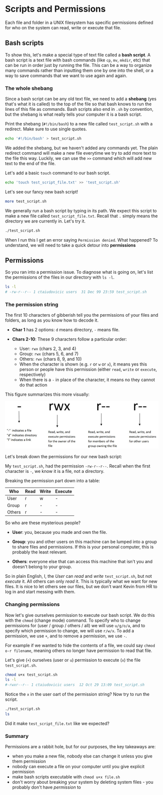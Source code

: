 # Scripts and Permissions
Each file and folder in a UNIX filesystem has specific permissions defined for who on the system can read, write or execute that file.

## Bash scripts
To show this, let's make a special type of text file called a **bash script**. A bash script is a text file with bash commands (like `cp`, `mv`, `mkdir`, etc) that can be run in order just by running the file. This can be a way to organize many commands rather than inputting them one by one into the shell, or a way to save commands that we want to use again and again.

### The whole shebang

Since a bash script can be any old text file, we need to add a **shebang** (yes that's what it is called) to the top of the file so that bash knows to run the lines of this file as commands. Bash scripts also end in `.sh` by convention, but the shebang is what really tells your computer it is a bash script.

Print the shebang (`#!/bin/bash`) to a new file called `test_script.sh` with a redirect. Make sure to use single quotes.

```bash
echo '#!/bin/bash' > test_script.sh
```

We added the shebang, but we haven't added any commands yet. The plain redirect command will make a new file everytime we try to add more text to the file this way. Luckily, we can use the `>>` command which will add new text to the end of the file.

Let's add a basic `touch` command to our bash script.

```bash
echo 'touch test_script_file.txt' >> 'test_script.sh'
```

Let's see our fancy new bash script!

```bash
more test_script.sh
```

We generally run a bash script by typing in its path. We expect this script to make a new file called `test_script_file.txt`. Recall that `.` simply means the directory we are currently in. Let's try it.

```bash
./test_script.sh
```

When I run this I get an error saying `Permission denied`. What happened? To understand, we will need to take a quick detour into **permissions**

## Permissions

So you ran into a permission issue. To diagnose what is going on, let's list the permissions of the files in our directory with `ls -l`.

```bash
ls -l
# -rw-r--r-- 1 ctaiudovicic users  31 Dec 99 23:59 test_script.sh
```

### The permission string

The first 10 characters of gibberish tell you the permissions of your files and folders, as long as you know how to decode it.

- **Char 1** has 2 options: `d` means directory, `-` means file.

- **Chars 2-10**: These 9 characters follow a particular order:
  - User: `rwx` (chars 2, 3, and 4)
  - Group: `rwx` (chars 5, 6, and 7)
  - Others: `rwx` (chars 8, 9, and 10)
  - When the character is shown (e.g. `r` or `w` or `x`), it means yes this person or people have this permission (either `read`, `write` or `execute`, respectively)
  - When there is a `-` in place of the character, it means no they cannot do that action

This figure summarizes this more visually:

![File Permissions in Linux (c) 2017 Clofus innovations](../../images/permissions.jpg)

Let's break down the permissions for our new bash script:

My `test_script.sh`, had the permission `-rw-r--r--`. Recall when the first character is `-`, we know it is a file, not a directory.

Breaking the permission part down into a table:

| Who | Read | Write | Execute |
| --- | ---- | ----- | ------- |
| User | r | w | - |
| Group | r | - | - |
| Others | r | - | - |

So who are these mysterious people?

- **User**: you, because you made and own the file.

- **Group**: you and other users on this machine can be lumped into a group to share files and permissions. If this is your personal computer, this is probably the least relevant.

- **Others**: everyone else that can access this machine that isn't you and doesn't belong to your group.

So in plain English, I, the *User* can *read* and *write* `test_script.sh`, but not *execute* it. All others can only *read* it. This is typically what we want for new files. It is nice to let others see our files, but we don't want Kevin from HR to log in and start messing with them.

### Changing permissions

Now let's give ourselves permission to execute our bash script. We do this with the `chmod` (change mode) command. To specify who to change permissions for (user / group / others / all) we will use `u/g/o/a`, and to specify which permission to change, we will use `r/w/x`. To add a permission, we use `+`, and to remove a permission, we use `-`.

For example if we wanted to hide the contents of a file, we could say `chmod o-r filename`, meaning others no longer have permission to read that file.

Let's give (`+`) ourselves (user or `u`) permission to execute (`x`) the file `test_script.sh`.

```bash
chmod u+x test_script.sh
ls -l
#-rwxr--r-- 1 ctaiudovicic users  12 Oct 29 13:09 test_script.sh
```

Notice the `x` in the user oart of the permission string? Now try to run the script.

```bash
./test_script.sh
ls
```

Did it make `test_script_file.txt` like we expected?

### Summary

Permissions are a rabbit hole, but for our purposes, the key takeaways are:

- when you make a new file, nobody else can change it unless you give them permission
- nobody can execute a file on your computer until you give explicit permission
- make bash scripts executable with `chmod u+x file.sh`
- don't worry about breaking your system by deleting system files - you probably don't have *permission* to
